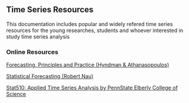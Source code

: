 ## Time Series Resources 

This documentation includes popular and widely refered time series resources for the young researches, students and whoever interested in study time series analysis

### Online Resources

[Forecasting, Principles and Practice (Hyndman & Athanasopoulos)](https://otexts.com/fpp3/)

[Statistical Forecasting (Robert Nau)](https://people.duke.edu/~rnau/411home.htm)

[Stat510: Applied Time Series Analysis by PennState Elberly College of Science](https://online.stat.psu.edu/stat510/lesson/1)
